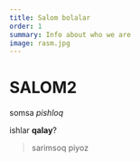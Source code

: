 ```yaml
---
title: Salom bolalar
order: 1
summary: Info about who we are
image: rasm.jpg
---
```


# SALOM2

somsa *pishloq*

ishlar **qalay**?

> sarimsoq piyoz